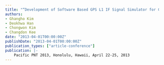 ```yaml
---
title: "“Development of Software Based GPS L1 IF Signal Simulator for GEO Satellite Environments"
authors:
- Ghangho Kim
- Deokhwa Han
- Chongwon Kim
- Changdon Kee
date: "2013-04-01T00:00:00Z"
publishDate: "2013-04-01T00:00:00Z"
publication_types: ["article-conference"]
publication: |-
    Pacific PNT 2013, Honolulu, Hawaii, April 22-25, 2013
---
```

